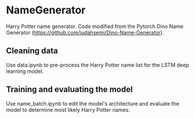 # NameGenerator
Harry Potter name generator. Code modified from the Pytorch Dino Name Generator (https://github.com/judahsemi/Dino-Name-Generator).

## Cleaning data
Use data.ipynb to pre-process the Harry Potter name list for the LSTM deep learning model.

## Training and evaluating the model
Use name_batch.ipynb to edit the model's architecture and evaluate the model to determine most likely Harry Potter names.
